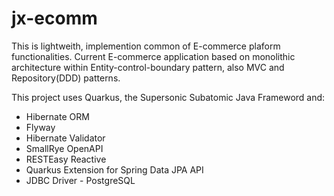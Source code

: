# jx-ecomm

This is lightweith, implemention common of E-commerce plaform functionalities. 
Current E-commerce application based on monolithic architecture within Entity-control-boundary pattern,
also MVC and Repository(DDD) patterns.

This project uses Quarkus, the Supersonic Subatomic Java Frameword
and:

- Hibernate ORM 
- Flyway 
- Hibernate Validator 
- SmallRye OpenAPI
- RESTEasy Reactive 
- Quarkus Extension for Spring Data JPA API 
- JDBC Driver - PostgreSQL 
